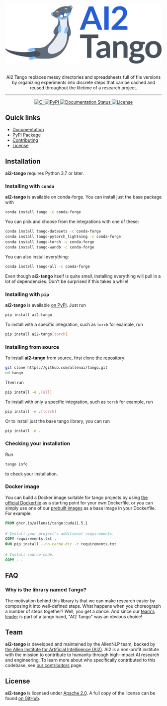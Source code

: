 <div align="center">
<br>
<img src="https://raw.githubusercontent.com/allenai/tango/main/docs/source/_static/tango_final_horizontal.png" width="600"/>
<br>
<br>
<p>
<!-- start tagline -->
AI2 Tango replaces messy directories and spreadsheets full of file versions by organizing experiments into discrete steps that can be cached and reused throughout the lifetime of a research project.
<!-- end tagline -->
</p>
<hr/>
<a href="https://github.com/allenai/tango/actions">
    <img alt="CI" src="https://github.com/allenai/tango/workflows/CI/badge.svg?event=push&branch=main">
</a>
<a href="https://pypi.org/project/ai2-tango/">
    <img alt="PyPI" src="https://img.shields.io/pypi/v/ai2-tango">
</a>
<a href="https://ai2-tango.readthedocs.io/en/latest/?badge=latest">
    <img src="https://readthedocs.org/projects/ai2-tango/badge/?version=latest" alt="Documentation Status" />
</a>
<a href="https://github.com/allenai/tango/blob/main/LICENSE">
    <img alt="License" src="https://img.shields.io/github/license/allenai/tango.svg?color=blue&cachedrop">
</a>
<br/>
</div>

## Quick links

- [Documentation](https://ai2-tango.readthedocs.io/)
- [PyPI Package](https://pypi.org/project/ai2-tango/)
- [Contributing](https://github.com/allenai/tango/blob/main/CONTRIBUTING.md)
- [License](https://github.com/allenai/tango/blob/main/LICENSE)

## Installation

<!-- start install -->

**ai2-tango** requires Python 3.7 or later.

### Installing with `conda`

**ai2-tango** is available on conda-forge. You can install just the base package with

```bash
conda install tango -c conda-forge
```

You can pick and choose from the integrations with one of these:

```bash
conda install tango-datasets -c conda-forge
conda install tango-pytorch_lightning -c conda-forge
conda install tango-torch -c conda-forge
conda install tango-wandb -c conda-forge
```

You can also install everything:

```bash
conda install tango-all -c conda-forge
```

Even though **ai2-tango** itself is quite small, installing everything will pull in a lot of dependencies.
Don't be surprised if this takes a while!


### Installing with `pip`

**ai2-tango** is available [on PyPI](https://pypi.org/project/ai2-tango/). Just run

```bash
pip install ai2-tango
```

To install with a specific integration, such as `torch` for example, run

```bash
pip install ai2-tango[torch]
```

### Installing from source

To install **ai2-tango** from source, first clone [the repository](https://github.com/allenai/tango):

```bash
git clone https://github.com/allenai/tango.git
cd tango
```

Then run

```bash
pip install -e .[all]
```

To install with only a specific integration, such as `torch` for example, run

```bash
pip install -e .[torch]
```

Or to install just the base tango library, you can run

```bash
pip install -e .
```

### Checking your installation


Run

```bash
tango info
```

to check your installation.

### Docker image

You can build a Docker image suitable for tango projects by using [the official Dockerfile](https://github.com/allenai/tango/blob/main/Dockerfile) as a starting point for your own Dockerfile, or you can simply use one of our [prebuilt images](https://github.com/allenai/tango/pkgs/container/tango) as a base image in your Dockerfile. For example:

```Dockerfile
FROM ghcr.io/allenai/tango:cuda11.5.1

# Install your project's additional requirements.
COPY requirements.txt .
RUN pip install --no-cache-dir -r requirements.txt

# Install source code.
COPY . .
```

<!-- end install -->

## FAQ

<!-- start faq -->

### Why is the library named Tango?

The motivation behind this library is that we can make research easier by composing it into well-defined steps.  What happens when you choreograph a number of steps together?  Well, you get a dance.  And since our [team's leader](https://nasmith.github.io/) is part of a tango band, "AI2 Tango" was an obvious choice!

<!-- end faq -->

## Team

<!-- start team -->

**ai2-tango** is developed and maintained by the AllenNLP team, backed by [the Allen Institute for Artificial Intelligence (AI2)](https://allenai.org/).
AI2 is a non-profit institute with the mission to contribute to humanity through high-impact AI research and engineering.
To learn more about who specifically contributed to this codebase, see [our contributors](https://github.com/allenai/tango/graphs/contributors) page.

<!-- end team -->

## License

<!-- start license -->

**ai2-tango** is licensed under [Apache 2.0](https://www.apache.org/licenses/LICENSE-2.0).
A full copy of the license can be found [on GitHub](https://github.com/allenai/tango/blob/main/LICENSE).

<!-- end license -->
